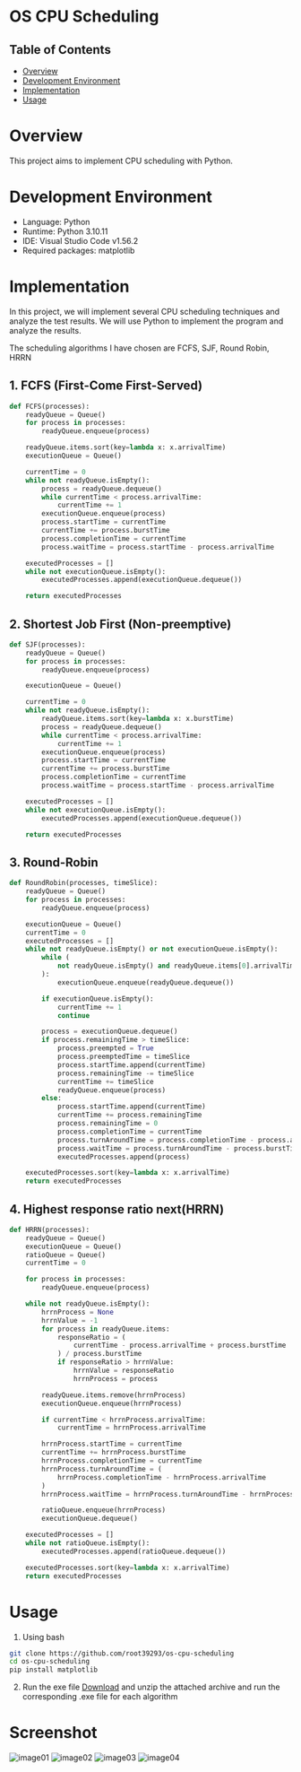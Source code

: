 # OS CPU Scheduling

## Table of Contents

- [Overview](#overview)
- [Development Environment](#development-environment)
- [Implementation](#implementation)
- [Usage](#usage)

# Overview

This project aims to implement CPU scheduling with Python.

# Development Environment

- Language: Python 
- Runtime: Python 3.10.11
- IDE: Visual Studio Code v1.56.2
- Required packages: matplotlib

# Implementation

In this project, we will implement several CPU scheduling techniques and analyze the test results. We will use Python to implement the program and analyze the results.

The scheduling algorithms I have chosen are FCFS, SJF, Round Robin, HRRN


## 1. FCFS (First-Come First-Served)
```python
def FCFS(processes):
    readyQueue = Queue()
    for process in processes:
        readyQueue.enqueue(process)

    readyQueue.items.sort(key=lambda x: x.arrivalTime)
    executionQueue = Queue()

    currentTime = 0
    while not readyQueue.isEmpty():
        process = readyQueue.dequeue()
        while currentTime < process.arrivalTime:
            currentTime += 1
        executionQueue.enqueue(process)
        process.startTime = currentTime
        currentTime += process.burstTime
        process.completionTime = currentTime
        process.waitTime = process.startTime - process.arrivalTime

    executedProcesses = []
    while not executionQueue.isEmpty():
        executedProcesses.append(executionQueue.dequeue())

    return executedProcesses
``` 

## 2. Shortest Job First (Non-preemptive)

```python
def SJF(processes):
    readyQueue = Queue()
    for process in processes:
        readyQueue.enqueue(process)

    executionQueue = Queue()

    currentTime = 0
    while not readyQueue.isEmpty():
        readyQueue.items.sort(key=lambda x: x.burstTime)
        process = readyQueue.dequeue()
        while currentTime < process.arrivalTime:
            currentTime += 1
        executionQueue.enqueue(process)
        process.startTime = currentTime
        currentTime += process.burstTime
        process.completionTime = currentTime
        process.waitTime = process.startTime - process.arrivalTime

    executedProcesses = []
    while not executionQueue.isEmpty():
        executedProcesses.append(executionQueue.dequeue())

    return executedProcesses
```

## 3. Round-Robin
```python
def RoundRobin(processes, timeSlice):
    readyQueue = Queue()
    for process in processes:
        readyQueue.enqueue(process)

    executionQueue = Queue()
    currentTime = 0
    executedProcesses = []
    while not readyQueue.isEmpty() or not executionQueue.isEmpty():
        while (
            not readyQueue.isEmpty() and readyQueue.items[0].arrivalTime <= currentTime
        ):
            executionQueue.enqueue(readyQueue.dequeue())

        if executionQueue.isEmpty():
            currentTime += 1
            continue

        process = executionQueue.dequeue()
        if process.remainingTime > timeSlice:
            process.preempted = True
            process.preemptedTime = timeSlice
            process.startTime.append(currentTime)
            process.remainingTime -= timeSlice
            currentTime += timeSlice
            readyQueue.enqueue(process)
        else:
            process.startTime.append(currentTime)
            currentTime += process.remainingTime
            process.remainingTime = 0
            process.completionTime = currentTime
            process.turnAroundTime = process.completionTime - process.arrivalTime
            process.waitTime = process.turnAroundTime - process.burstTime
            executedProcesses.append(process)

    executedProcesses.sort(key=lambda x: x.arrivalTime)
    return executedProcesses

```
## 4. Highest response ratio next(HRRN)

```python
def HRRN(processes):
    readyQueue = Queue()
    executionQueue = Queue()
    ratioQueue = Queue()
    currentTime = 0

    for process in processes:
        readyQueue.enqueue(process)

    while not readyQueue.isEmpty():
        hrrnProcess = None
        hrrnValue = -1
        for process in readyQueue.items:
            responseRatio = (
                currentTime - process.arrivalTime + process.burstTime
            ) / process.burstTime
            if responseRatio > hrrnValue:
                hrrnValue = responseRatio
                hrrnProcess = process

        readyQueue.items.remove(hrrnProcess)
        executionQueue.enqueue(hrrnProcess)

        if currentTime < hrrnProcess.arrivalTime:
            currentTime = hrrnProcess.arrivalTime

        hrrnProcess.startTime = currentTime
        currentTime += hrrnProcess.burstTime
        hrrnProcess.completionTime = currentTime
        hrrnProcess.turnAroundTime = (
            hrrnProcess.completionTime - hrrnProcess.arrivalTime
        )
        hrrnProcess.waitTime = hrrnProcess.turnAroundTime - hrrnProcess.burstTime

        ratioQueue.enqueue(hrrnProcess)
        executionQueue.dequeue()

    executedProcesses = []
    while not ratioQueue.isEmpty():
        executedProcesses.append(ratioQueue.dequeue())

    executedProcesses.sort(key=lambda x: x.arrivalTime)
    return executedProcesses
```

# Usage

1. Using bash
```bash
git clone https://github.com/root39293/os-cpu-scheduling
cd os-cpu-scheduling
pip install matplotlib
```


2. Run the exe file
[Download](https://drive.google.com/file/d/1MMXrN-7X3O3CHgoEyyrSuZWcqw-n-KXG/view?usp=share_link) and unzip the attached archive and run the corresponding .exe file for each algorithm


# Screenshot

![image01](https://user-images.githubusercontent.com/72300594/236681670-35f19965-93d2-4dc1-ad88-81f5868fcb68.png)
![image02](https://user-images.githubusercontent.com/72300594/236681671-bd02a40a-7be2-4b00-a8a5-432a3f2e6808.png)
![image03](https://user-images.githubusercontent.com/72300594/236681672-1f43a93b-b0a2-4de9-8952-13facaf1a42b.png)
![image04](https://user-images.githubusercontent.com/72300594/236681674-c724d898-6a70-4b8e-8be4-493ed409a9ce.png)

